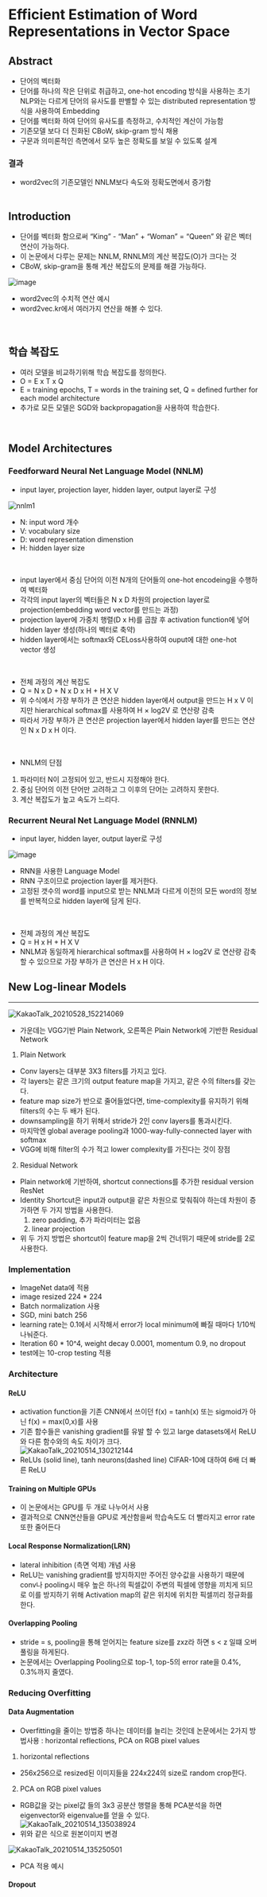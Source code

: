 # Efficient Estimation of Word Representations in Vector Space

## Abstract

- 단어의 벡터화
- 단어를 하나의 작은 단위로 취급하고, one-hot encoding 방식을 사용하는 초기 NLP와는 다르게
  단어의 유사도를 판별할 수 있는 distributed representation 방식을 사용하여 Embedding
- 단어를 벡터화 하여 단어의 유사도를 측정하고, 수치적인 계산이 가능함
- 기존모델 보다 더 진화된 CBoW, skip-gram 방식 채용
- 구문과 의미론적인 측면에서 모두 높은 정확도를 보일 수 있도록 설계
###  결과
- word2vec의 기존모델인 NNLM보다 속도와 정확도면에서 증가함 
<br><br>

## Introduction

- 단어를 벡터화 함으로써 “King” - “Man” + “Woman” = “Queen” 와 같은 벡터 연산이 가능하다.
- 이 논문에서 다루는 문제는 NNLM, RNNLM의 계산 복잡도(O)가 크다는 것
- CBoW, skip-gram을 통해 계산 복잡도의 문제를 해결 가능하다.

![image](https://user-images.githubusercontent.com/77203609/123912308-d58d9380-d9b7-11eb-8aa1-2977bda30d37.png)

- word2vec의 수치적 연산 예시
- word2vec.kr에서 여러가지 연산을 해볼 수 있다.
<br>

## 학습 복잡도
- 여러 모델을 비교하기위해 학습 복잡도를 정의한다.
- O = E x T x Q
- E = training epochs, T = words in the training set, Q = defined further for each model architecture
- 추가로 모든 모델은 SGD와 backpropagation을 사용하여 학습한다.
<br>

##  Model Architectures

### Feedforward Neural Net Language Model (NNLM)

- input layer, projection layer, hidden layer, output layer로 구성

![nnlm1](https://user-images.githubusercontent.com/77203609/123915588-a1b46d00-d9bb-11eb-835c-6a6fcaa18ce2.png)

- N: input word 개수
- V: vocabulary size
- D: word representation dimenstion
- H: hidden layer size
<br>

- input layer에서 중심 단어의 이전 N개의 단어들의 one-hot encodeing을 수행하여 벡터화
- 각각의 input layer의 벡터들은 N x D 차원의 projection layer로 projection(embedding word vector를 만드는 과정)
- projection layer에 가중치 행렬(D x H)를 곱핞 후 activation function에 넣어 hidden layer 생성(하나의 벡터로 축약)
- hidden layer에서는 softmax와 CELoss사용하여 ouput에 대한 one-hot vector 생성
<br>

- 전체 과정의 계산 복잡도
- Q = N x D + N x D x H + H X V
- 위 수식에서 가장 부하가 큰 연산은 hidden layer에서 output을 만드는 H x V 이지만 
  hierarchical softmax를 사용하여 H × log2V 로 연산량 감축
- 따라서 가장 부하가 큰 연산은 projection layer에서 hidden layer를 만드는 연산인 N x D x H 이다.
<br>

- NNLM의 단점
 1. 파라미터 N이 고정되어 있고, 반드시 지정해야 한다.
 2. 중심 단어의 이전 단어만 고려하고 그 이후의 단어는 고려하지 못한다.
 3. 계산 복잡도가 높고 속도가 느리다.

###  Recurrent Neural Net Language Model (RNNLM)

- input layer, hidden layer, output layer로 구성

![image](https://user-images.githubusercontent.com/77203609/123919682-230dfe80-d9c0-11eb-8797-0df22b036ead.png)

- RNN을 사용한 Language Model
- RNN 구조이므로 projection layer를 제거한다.
- 고정된 갯수의 word를 input으로 받는 NNLM과 다르게 이전의 모든 word의 정보를 반복적으로 hidden layer에 담게 된다. 
<br>

- 전체 과정의 계산 복잡도
- Q = H x H + H X V
- NNLM과 동일하게 hierarchical softmax를 사용하여 H × log2V 로 연산량 감축할 수 있으므로
  가장 부하가 큰 연산은 H x H 이다.
  
## New Log-linear Models
---------------------------------
![KakaoTalk_20210528_152214069](https://user-images.githubusercontent.com/77203609/119939416-d0a87f00-bfc8-11eb-9ac0-0545b0f55a83.png)

- 가운데는 VGG기반 Plain Network, 오른쪽은 Plain Network에 기반한 Residual Network
1. Plain Network
  - Conv layers는 대부분 3X3 filters를 가지고 있다.
  - 각 layers는 같은 크기의 output feature map을 가지고, 같은 수의 filters를 갖는다.
  - feature map size가 반으로 줄어들었다면, time-complexity를 유지하기 위해 filters의 수는 두 배가 된다.
  - downsampling을 하기 위해서 stride가 2인 conv layers를 통과시킨다. 
  - 마지막엔 global average pooling과 1000-way-fully-connected layer with softmax
  - VGG에 비해  filter의 수가 적고 lower complexity를 가진다는 것이 장점
 
2. Residual Network
  - Plain network에 기반하여, shortcut connections를 추가한 residual version ResNet
  - Identity Shortcut은 input과 output을 같은 차원으로 맞춰줘야 하는데 차원이 증가하면 두 가지 방법을 사용한다.
    1. zero padding, 추가 파라미터는 없음
    2. linear projection
  - 위 두 가지 방법은 shortcut이 feature map을 2씩 건너뛰기 때문에 stride를 2로 사용한다.
 
### Implementation
-  ImageNet data에 적용
-  image resized 224 * 224
-  Batch normalization 사용
-  SGD, mini batch 256
-  learning rate는 0.1에서 시작해서 error가 local minimum에 빠질 때마다 1/10씩 나눠준다.
-  Iteration 60 * 10^4, weight decay 0.0001, momentum 0.9, no dropout
-  test에는 10-crop testing 적용

### Architecture
#### ReLU
- activation function을 기존 CNN에서 쓰이던 f(x) = tanh(x) 또는 sigmoid가 아닌 f(x) = max(0,x)를 사용
- 기존 함수들은 vanishing gradient를 유발 할 수 있고 large datasets에서 ReLU와 다른 함수와의 속도 차이가 크다.  
![KakaoTalk_20210514_130212144](https://user-images.githubusercontent.com/77203609/118219595-c3fa3600-b4b4-11eb-812d-d41ca4cf925b.png)
-  ReLUs (solid line), tanh neurons(dashed line) CIFAR-10에 대하여 6배 더 빠른 ReLU 

#### Training on Multiple GPUs
- 이 논문에서는 GPU를 두 개로 나누어서 사용
- 결과적으로 CNN연산들을 GPU로 계산함을써 학습속도도 더 빨라지고 error rate 또한 줄어든다

#### Local Response Normalization(LRN)
- lateral inhibition (측면 억제) 개념 사용
- ReLU는 vanishing gradient를 방지하지만 주어진 양수값을 사용하기 때문에 conv나 pooling시 매우 높은 하나의 픽셀값이 
  주변의 픽셀에 영향을 끼치게 되므로 이를 방지하기 위해 Activation map의 같은 위치에 위치한 픽셀끼리 정규화를 한다.
  
#### Overlapping Pooling
- stride = s, pooling을 통해 얻어지는 feature size를 zxz라 하면 s < z 일떄 오버풀링을 하게된다.
- 논문에서는 Overlapping Pooling으로  top-1, top-5의 error rate을 0.4%, 0.3%까지 줄였다.

### Reducing Overfitting
####  Data Augmentation
- Overfitting을 줄이는 방법중 하나는 데이터를 늘리는 것인데 논문에서는 2가지 방법사용 : horizontal reflections, PCA on RGB pixel values
1. horizontal reflections
  - 256x256으로 resized된 이미지들을 224x224의 size로 random crop한다.
2. PCA on RGB pixel values
  - RGB값을 갖는 pixel값 들의 3x3 공분산 행렬을 통해 PCA분석을 하면 eigenvector와 eigenvalue를 얻을 수 있다.
  ![KakaoTalk_20210514_135038924](https://user-images.githubusercontent.com/77203609/118222919-7634fc00-b4bb-11eb-8738-d16dc22112a8.png)
  - 위와 같은 식으로 원본이미지 변경
  
  ![KakaoTalk_20210514_135250501](https://user-images.githubusercontent.com/77203609/118223205-e2affb00-b4bb-11eb-8604-2164e63475d5.png)
  - PCA 적용 예시
  
#### Dropout

   
